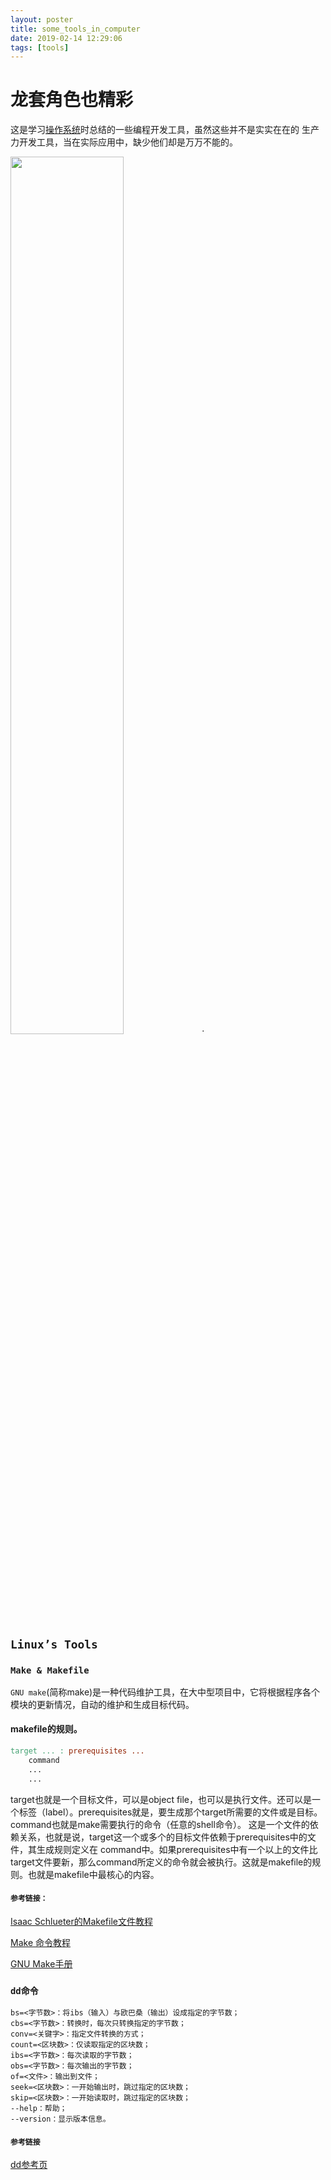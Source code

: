 ```yaml
---
layout: poster
title: some_tools_in_computer
date: 2019-02-14 12:29:06
tags: [tools]
---
```


# 龙套角色也精彩

这是学习[操作系统]()时总结的一些编程开发工具，虽然这些并不是实实在在的
生产力开发工具，当在实际应用中，缺少他们却是万万不能的。


<img src="https://i.loli.net/2019/02/14/5c64efab4c2e4.jpg" width="60%" height="60%">
<!--more-->·

## `Linux’s Tools`

### `Make & Makefile`

`GNU make`(简称make)是一种代码维护工具，在大中型项目中，它将根据程序各个模块的更新情况，自动的维护和生成目标代码。

#### makefile的规则。

```makefile
target ... : prerequisites ...
    command
    ...
    ...
```

target也就是一个目标文件，可以是object file，也可以是执行文件。还可以是一个标签（label）。prerequisites就是，要生成那个target所需要的文件或是目标。command也就是make需要执行的命令（任意的shell命令）。 这是一个文件的依赖关系，也就是说，target这一个或多个的目标文件依赖于prerequisites中的文件，其生成规则定义在 command中。如果prerequisites中有一个以上的文件比target文件要新，那么command所定义的命令就会被执行。这就是makefile的规则。也就是makefile中最核心的内容。

#### `参考链接：`

[Isaac Schlueter的Makefile文件教程](https://gist.github.com/isaacs/62a2d1825d04437c6f08)

[Make 命令教程](https://blog.csdn.net/a_ran/article/details/43937041)

[GNU Make手册](https://www.gnu.org/software/make/manual/make.html)

### `dd命令` 

```
bs=<字节数>：将ibs（输入）与欧巴桑（输出）设成指定的字节数；
cbs=<字节数>：转换时，每次只转换指定的字节数；
conv=<关键字>：指定文件转换的方式；
count=<区块数>：仅读取指定的区块数；
ibs=<字节数>：每次读取的字节数；
obs=<字节数>：每次输出的字节数；
of=<文件>：输出到文件；
seek=<区块数>：一开始输出时，跳过指定的区块数；
skip=<区块数>：一开始读取时，跳过指定的区块数；
--help：帮助；
--version：显示版本信息。
```

#### `参考链接` 

[dd参考页](http://man.linuxde.net/dd)
